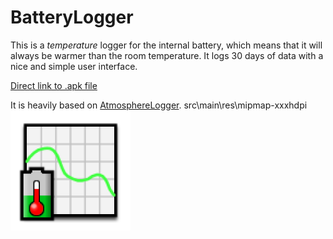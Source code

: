 # BatteryLogger

This is a *temperature* logger for the internal battery, which means that it will
always be warmer than the room temperature. It logs 30 days of data with a nice
and simple user interface.

[Direct link to .apk file](https://raw.githubusercontent.com/gsurrel/BatteryLogger/master/BatteryLogger-release.apk)

It is heavily based on [AtmosphereLogger](https://github.com/lllllT/AtmosphereLogger).
src\main\res\mipmap-xxxhdpi
![BatteryLogger icon image](https://raw.githubusercontent.com/gsurrel/BatteryLogger/master/src/main/res/mipmap-xxxhdpi/icon.png)